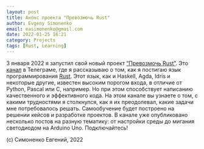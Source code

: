 ```yaml
---
layout: post
title: Анонс проекта "Превозмочь Rust"
author: Evgeny Simonenko
email: easimonenko@gmail.com
date: 2022-01-25 16:21
category: Projects
tags: [Rust, Learning]
---
```


3 января 2022 я запустил свой новый проект [“Превозмочь Rust”](/projects/overcome-rust/).
Это [канал](https://t.me/overcome_rust) в Телеграме, где я рассказываю о том,
как я постигаю язык программирования [Rust](https://www.rust-lang.org).
Этот язык, как и Haskell, Agda, Idris и некоторые другие, известен высоким порогом входа,
в отличие от Python, Pascal или C, например. Но при этом способствует написанию
качественного и эффективного кода. На этом канале вы узнаете о том,
с какими трудностями я столкнулся, как я их преодолевал, какие задачи мне потребовалось решать.
Самообучение будет построено на решении кейсов и разработке проектов.
В канале уже опубликовано несколько постов на разную тематику:
от настройки среды до мигания светодиодом на Arduino Uno. Подключайтесь!

<!-- end-of-lead -->

(c) Симоненко Евгений, 2022
